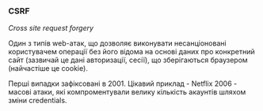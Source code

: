### CSRF

*Cross site request forgery*

Один з типів web-атак, що дозволяє виконувати несанціоновані
користувачем операції без його відома на основі даних про
конкретний сайт (зазвичай це дані авторизації, сесії), що
зберігаються браузером (найчастіше це cookie).

Перші випадки зафіксовані в 2001. Цікавий приклад - Netflix
2006 - масові атаки, які компроментували велику кількість
акаунтів шляхом зміни credentials.

